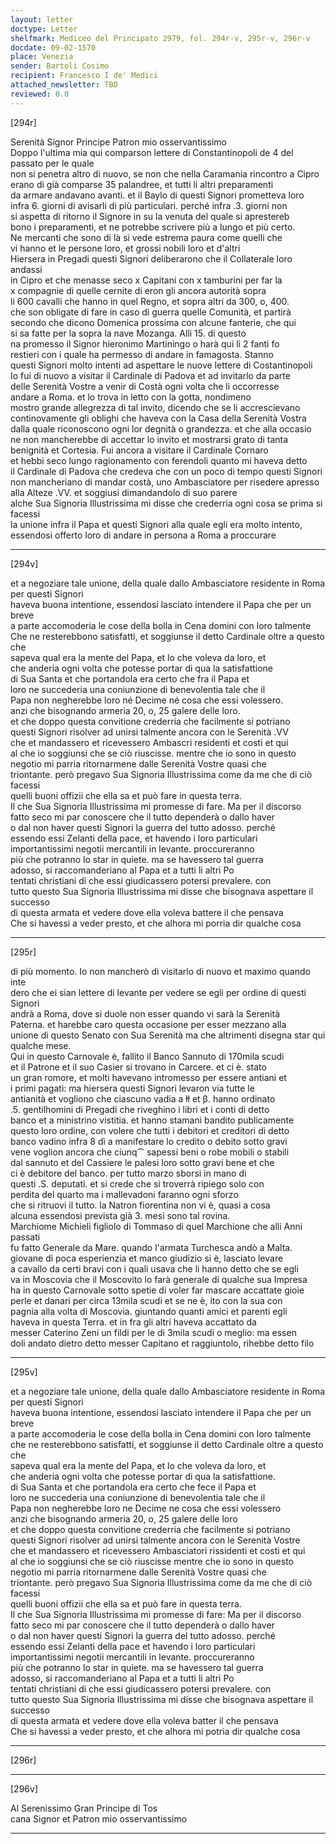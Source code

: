 ```yaml
---
layout: letter
doctype: Letter
shelfmark: Mediceo del Principato 2979, fol. 294r-v, 295r-v, 296r-v
docdate: 09-02-1570
place: Venezia
sender: Bartoli Cosimo
recipient: Francesco I de' Medici
attached_newsletter: TBD
reviewed: 0.0
---
```


[294r]  
  
  
Serenità Signor Principe Patron mio osservantissimo  
Doppo l'ultima mia qui comparson lettere di Constantinopoli de 4 del passato per le quale  
non si penetra altro di nuovo, se non che nella Caramania rincontro a Cipro  
erano di già comparse 35 palandree, et tutti li altri preparamenti  
da armare andavano avanti. et il Baylo di questi Signori prometteva loro  
infra 6. giorni di avisarli di più particulari. perché infra .3. giorni non  
si aspetta di ritorno il Signore in su la venuta del quale si aprestereb  
bono i preparamenti, et ne potrebbe scrivere più a lungo et più certo.  
Ne mercanti che sono di là si vede estrema paura come quelli che  
vi hanno et le persone loro, et grossi nobili loro et d'altri  
Hiersera in Pregadi questi Signori deliberarono che il Collaterale loro andassi  
in Cipro et che menasse seco x Capitani con x tamburini per far la  
x compagnie di quelle cernite di eron gli ancora autorità sopra  
li 600 cavalli che hanno in quel Regno, et sopra altri da 300, o, 400.  
che son obligate di fare in caso di guerra quelle Comunità, et partirà  
secondo che dicono Domenica prossima con alcune fanterie, che qui  
si sa fatte per la sopra la nave Mozanga. Alli 15. di questo  
na promesso il Signor hieronimo Martiningo o harà qui li 2 fanti fo  
restieri con i quale ha permesso di andare in famagosta. Stanno  
questi Signori molto intenti ad aspettare le nuove lettere di Costantinopoli  
Io fui di nuovo a visitar il Cardinale di Padova et ad invitarlo da parte  
delle Serenità Vostre a venir di Costà ogni volta che li occorresse  
andare a Roma. et lo trova in letto con la gotta, nondimeno  
mostro grande allegrezza di tal invito, dicendo che se li accrescievano  
continovamente gli oblighi che haveva con la Casa della Serenità Vostra  
dalla quale riconoscono ogni lor degnità o grandezza. et che alla occasio  
ne non mancherebbe di accettar lo invito et mostrarsi grato di tanta  
benignità et Cortesia. Fui ancora a visitare il Cardinale Cornaro  
et hebbi seco lungo ragionamento con ferendoli quanto mi haveva detto  
il Cardinale di Padova che credeva che con un poco di tempo questi Signori  
non mancheriano di mandar costà, uno Ambasciatore per risedere apresso  
alla Alteze .VV. et soggiusi dimandandolo di suo parere  
alche Sua Signoria Illustrissima mi disse che crederria ogni cosa se prima si facessi  
la unione infra il Papa et questi Signori alla quale egli era molto intento,  
essendosi offerto loro di andare in persona a Roma a proccurare  
  
---  

[294v]  
  
  
et a negoziare tale unione, della quale dallo Ambasciatore residente in Roma per questi Signori  
haveva buona intentione, essendosi lasciato intendere il Papa che per un breve  
a parte accomoderia le cose della bolla in Cena domini con loro talmente  
Che ne resterebbono satisfatti, et soggiunse il detto Cardinale oltre a questo che  
sapeva qual era la mente del Papa, et lo che voleva da loro, et  
che anderia ogni volta che potesse portar di qua la satisfattione  
di Sua Santa et che portandola era certo che fra il Papa et  
loro ne succederia una coniunzione di benevolentia tale che il  
Papa non negherebbe loro né Decime né cosa che essi volessero.  
anzi che bisognando armeria 20, o, 25 galere delle loro.  
et che doppo questa convitione crederria che facilmente si potriano  
questi Signori risolver ad unirsi talmente ancora con le Serenità .VV  
che et mandassero et ricevessero Ambascri residenti et costì et qui  
al che io soggiunsi che se ciò riuscisse. mentre che io sono in questo  
negotio mi parria ritornarmene dalle Serenità Vostre quasi che  
triontante. però pregavo Sua Signoria Illustrissima come da me che di ciò facessi  
quelli buoni offizii che ella sa et può fare in questa terra.  
Il che Sua Signoria Illustrissima mi promesse di fare. Ma per il discorso  
fatto seco mi par conoscere che il tutto dependerà o dallo haver  
o dal non haver questi Signori la guerra del tutto adosso. perché  
essendo essi Zelanti della pace, et havendo i loro particulari  
importantissimi negotii mercantili in levante. proccureranno  
più che potranno lo star in quiete. ma se havessero tal guerra  
adosso, si raccomanderiano al Papa et a tutti li altri Po  
tentati christiani di che essi giudicassero potersi prevalere. con  
tutto questo Sua Signoria Illustrissima mi disse che bisognava aspettare il successo  
di questa armata et vedere dove ella voleva battere il che pensava  
Che si havessi a veder presto, et che alhora mi porria dir qualche cosa  
  
---  

[295r]  
  
  
di più momento. Io non mancherò di visitarlo di nuovo et maximo quando inte  
dero che ei sian lettere di levante per vedere se egli per ordine di questi Signori  
andrà a Roma, dove si duole non esser quando vi sarà la Serenità  
Paterna. et harebbe caro questa occasione per esser mezzano alla  
unione di questo Senato con Sua Serenità ma che altrimenti disegna star qui  
qualche mese.  
Qui in questo Carnovale è, fallito il Banco Sannuto di 170mila scudi  
et il Patrone et il suo Casier si trovano in Carcere. et ci è. stato  
un gran romore, et molti havevano intromesso per essere antiani et  
i primi pagati: ma hiersera questi Signori levaron via tutte le  
antianità et vogliono che ciascuno vadia a łł et β. hanno ordinato  
.5. gentilhomini di Pregadi che riveghino i libri et i conti di detto  
banco et a ministrino vistitia. et hanno stamani bandito publicamente  
questo loro ordine, con volere che tutti i debitori et creditori di detto  
banco vadino infra 8 dì a manifestare lo credito o debito sotto gravi  
vene voglion ancora che ciunq⁀ sapessi beni o robe mobili o stabili  
dal sannuto et del Cassiere le palesi loro sotto gravi bene et che  
ci è debitore del banco. per tutto marzo sborsi in mano di  
questi .S. deputati. et si crede che si troverrà ripiego solo con  
perdita del quarto ma i mallevadoni faranno ogni sforzo  
che si ritruovi il tutto. la Natron fiorentina non vi è, quasi a cosa  
alcuna essendosi prevista già 3. mesi sono tal rovina.  
Marchiome Michieli figliolo di Tommaso di quel Marchione che alli Anni passati  
fu fatto Generale da Mare. quando l'armata Turchesca andò a Malta.  
giovane di poca esperienzia et manco giudizio si è, lasciato levare  
a cavallo da certi bravi con i quali usava che li hanno detto che se egli  
va in Moscovia che il Moscovito lo farà generale di qualche sua Impresa  
ha in questo Carnovale sotto spetie di voler far mascare accattate gioie  
perle et danari per circa 13mila scudi et se ne è, ito con la sua con  
pagnia alla volta di Moscovia. giuntando quanti amici et parenti egli  
haveva in questa Terra. et in fra gli altri haveva accattato da  
messer Caterino Zeni un fildi per le di 3mila scudi o meglio: ma essen  
doli andato dietro detto messer Capitano et raggiuntolo, rihebbe detto filo  
  
---  

[295v]  
  
  
et a negoziare tale unione, della quale dallo Ambasciatore residente in Roma per questi Signori  
haveva buona intentione, essendosi lasciato intendere il Papa che per un breve  
a parte accomoderia le cose della bolla in Cena domini con loro talmente  
che ne resterebbono satisfatti, et soggiunse il detto Cardinale oltre a questo che  
sapeva qual era la mente del Papa, et lo che voleva da loro, et  
che anderia ogni volta che potesse portar di qua la satisfattione.  
di Sua Santa et che portandola era certo che fece il Papa et  
loro ne succederia una coniunzione di benevolentia tale che il  
Papa non negherebbe loro ne Decime ne cosa che essi volessero  
anzi che bisognando armeria 20, o, 25 galere delle loro  
et che doppo questa convitione crederria che facilmente si potriano  
questi Signori risolver ad unirsi talmente ancora con le Serenità Vostre  
che et mandassero et ricevessero Ambasciatori rissidenti et costì et qui  
al che io soggiunsi che se ciò riuscisse mentre che io sono in questo  
negotio mi parria ritornarmene dalle Serenità Vostre quasi che  
triontante. però pregavo Sua Signoria Illustrissima come da me che di ciò facessi  
quelli buoni offizii che ella sa et può fare in questa terra.  
Il che Sua Signoria Illustrissima mi promesse di fare: Ma per il discorso  
fatto seco mi par conoscere che il tutto dependerà o dallo haver  
o dal non haver questi Signori la guerra del tutto adosso. perché  
essendo essi Zelanti della pace et havendo i loro particulari  
importantissimi negotii mercantili in levante. proccureranno  
più che potranno lo star in quiete. ma se havessero tal guerra  
adosso, si raccomanderiano al Papa et a tutti li altri Po  
tentati christiani di che essi giudicassero potersi prevalere. con  
tutto questo Sua Signoria Illustrissima mi disse che bisognava aspettare il successo  
di questa armata et vedere dove ella voleva batter il che pensava  
Che si havessi a veder presto, et che alhora mi potria dir qualche cosa  
  
---  

[296r]  
  
  
  
---  

[296v]  
  
  
Al Serenissimo Gran Principe di Tos  
cana Signor et Patron mio osservantissimo  
  
---  


